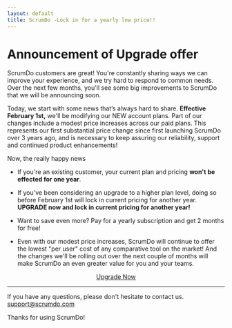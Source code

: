 ```yaml
---
layout: default
title: ScrumDo -Lock in for a yearly low price!!
---
```


# Announcement of Upgrade offer

ScrumDo customers are great!  You're constantly sharing ways we can improve your
experience, and we try hard to respond to common needs.  Over the next few months,
you'll see some big improvements to ScrumDo that we will be announcing soon.

Today, we start with some news that’s always hard to share.  **Effective February 1st,** we'll 
be modifying our NEW account plans.  Part of our changes include a
modest price increases across our paid plans.  This represents our first
substantial price change since first launching ScrumDo over 3 years ago, and is
necessary to keep assuring our reliability, support and continued product
enhancements!

Now, the really happy news

-   If you're an existing customer, your current plan and pricing **won't be
    effected for one year**.

-   If you've been considering an upgrade to a higher plan level, doing so
    before February 1st will lock in current pricing for another year.  **UPGRADE
    now and lock in current pricing for another year!**   

-   Want to save even more? Pay for a yearly subscription and get 2
    months for free!

-   Even with our modest price increases, ScrumDo will continue to offer the
    lowest "per user" cost of any comparative tool on the market!  And the
    changes we'll be rolling out over the next couple of months will make
    ScrumDo an even greater value for you and your teams.


<center><a class="btn btn-success btn-large" href="https://www.scrumdo.com/subscription/sub">Upgrade Now</a></center>


--------

If you have any questions, please don't hesitate to contact us.  <a href="mailto:support@scrumdo.com">support@scrumdo.com</a>

Thanks for using ScrumDo!
